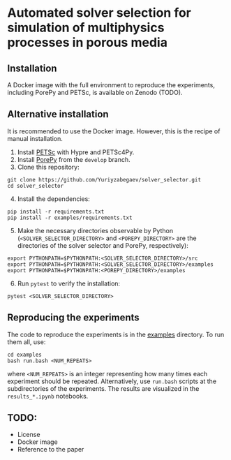 # Automated solver selection for simulation of multiphysics processes in porous media


## Installation
A Docker image with the full environment to reproduce the experiments, including PorePy and PETSc, is available on Zenodo (TODO).

## Alternative installation
It is recommended to use the Docker image. However, this is the recipe of manual installation.
1. Install [PETSc](https://petsc.org/) with Hypre and PETSc4Py.
2. Install [PorePy](https://github.com/pmgbergen/porepy) from the `develop` branch.
5. Clone this repository:
```
git clone https://github.com/Yuriyzabegaev/solver_selector.git
cd solver_selector
```
4. Install the dependencies:
```
pip install -r requirements.txt
pip install -r examples/requirements.txt
```
5. Make the necessary directories observable by Python (`<SOLVER_SELECTOR_DIRECTORY>` and `<POREPY_DIRECTORY>` are the directories of the solver selector and PorePy, respectively):
```
export PYTHONPATH=$PYTHONPATH:<SOLVER_SELECTOR_DIRECTORY>/src
export PYTHONPATH=$PYTHONPATH:<SOLVER_SELECTOR_DIRECTORY>/examples
export PYTHONPATH=$PYTHONPATH:<POREPY_DIRECTORY>/examples
```
6. Run `pytest` to verify the installation:
```
pytest <SOLVER_SELECTOR_DIRECTORY>
```

## Reproducing the experiments
The code to reproduce the experiments is in the [examples](./examples/) directory. To run them all, use:
```
cd examples
bash run.bash <NUM_REPEATS>
```
where `<NUM_REPEATS>` is an integer representing how many times each experiment should be repeated. Alternatively, use `run.bash` scripts at the subdirectories of the experiments. The results are visualized in the `results_*.ipynb` notebooks.

## TODO:
* License
* Docker image
* Reference to the paper
